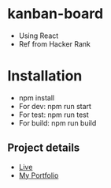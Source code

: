 # kanban-board
- Using React
- Ref from Hacker Rank

# Installation
- npm install
- For dev: npm run start 
- For test: npm run test
- For build: npm run build

## Project details
- [Live](https://kanbanboard.onrender.com/)
- [My Portfolio](https://durgesh-portfolio.herokuapp.com/)